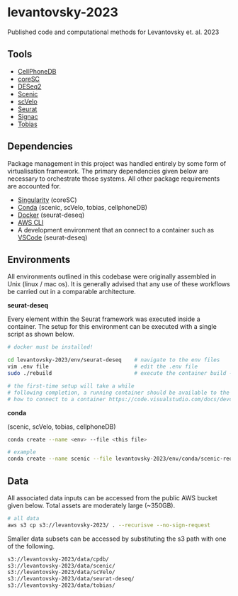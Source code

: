 # levantovsky-2023
Published code and computational methods for Levantovsky et. al. 2023

## Tools
- [CellPhoneDB](https://github.com/Teichlab/cellphonedb)
- [coreSC](https://github.com/ChoBioLab/coreSC)
- [DESeq2](https://github.com/mikelove/DESeq2)
- [Scenic](https://github.com/aertslab/SCENIC)
- [scVelo](https://github.com/theislab/scvelo)
- [Seurat](https://github.com/satijalab/seurat)
- [Signac](https://github.com/stuart-lab/signac)
- [Tobias](https://github.com/loosolab/TOBIAS)

## Dependencies
Package management in this project was handled entirely by some form of virtualisation framework. The primary dependencies given below are necessary to orchestrate those systems. All other package requirements are accounted for.

- [Singularity](https://docs.sylabs.io/guides/3.0/user-guide/installation.html) (coreSC)
- [Conda](https://docs.conda.io/en/latest/miniconda.html) (scenic, scVelo, tobias, cellphoneDB)
- [Docker](https://docs.docker.com/engine/install/) (seurat-deseq)
- [AWS CLI](https://docs.aws.amazon.com/cli/latest/userguide/getting-started-install.html)
- A development environment that an connect to a container such as [VSCode](https://code.visualstudio.com/download) (seurat-deseq)

## Environments
All environments outlined in this codebase were originally assembled in Unix (linux / mac os). It is generally advised that any use of these workflows be carried out in a comparable architecture.

**seurat-deseq**

Every element within the Seurat framework was executed inside a container. The setup for this environment can be executed with a single script as shown below.

```sh
# docker must be installed!

cd levantovsky-2023/env/seurat-deseq    # navigate to the env files
vim .env file                           # edit the .env file
sudo ./rebuild                          # execute the container build - admin privs required

# the first-time setup will take a while
# following completion, a running container should be available to the host system for connection
# how to connect to a container https://code.visualstudio.com/docs/devcontainers/attach-container
```

**conda** 

(scenic, scVelo, tobias, cellphoneDB)

```sh
conda create --name <env> --file <this file>

# example
conda create --name scenic --file levantovsky-2023/env/conda/scenic-reqs.txt
```

## Data
All associated data inputs can be accessed from the public AWS bucket given below. Total assets are moderately large (~350GB).

```sh
# all data
aws s3 cp s3://levantovsky-2023/ . --recurisve --no-sign-request
```

Smaller data subsets can be accessed by substituting the s3 path with one of the following.

```sh
s3://levantovsky-2023/data/cpdb/
s3://levantovsky-2023/data/scenic/
s3://levantovsky-2023/data/scVelo/
s3://levantovsky-2023/data/seurat-deseq/
s3://levantovsky-2023/data/tobias/
```
